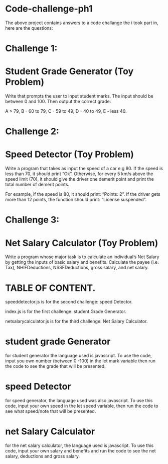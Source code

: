 # Code-challenge-ph1

The above project contains answers to a code challange the i took part in, here are the questions: 

# Challenge 1: 
# Student Grade Generator (Toy Problem)
Write that prompts the user to input student marks. The input should be between 0 and 100. Then output the correct grade: 

A > 79, B - 60 to 79, C -  59 to 49, D - 40 to 49, E - less 40.


# Challenge 2: #
# Speed Detector (Toy Problem)
Write a program that takes as input the speed of a car e.g 80. If the speed is less than 70, it should print “Ok”. Otherwise, for every 5 km/s above the speed limit (70), it should give the driver one demerit point and print the total number of demerit points.

For example, if the speed is 80, it should print: “Points: 2”. If the driver gets more than 12 points, the function should print: “License suspended”.

 
# Challenge 3: 
# Net Salary Calculator (Toy Problem)
Write a program whose major task is to calculate an individual’s Net Salary by getting the inputs of basic salary and benefits. Calculate the payee (i.e. Tax), NHIFDeductions, NSSFDeductions, gross salary, and net salary. 

# TABLE OF CONTENT.
speeddetector.js is for the second challenge: speed Detector.

index.js is for the first challenge: student Grade Generator.

netsalarycalculator.js is for the third challenge: Net Salary Calculator.

# student grade Generator
for student generator the language used is javascript. To use the code, input you own number (between 0 -100) in the let mark variable then run the code to see the grade that will be presented.

# speed Detector 
for speed generator, the language used was also javascript. To use this code, input your own speed in the let speed variable, then run the code to see what speed/note that will be presented.

# net Salary Calculator
for the net salary calculator, the language used is javascript. To use this code, input your own salary and benefits and run the code to see the net salary, deductions and gross salary.
